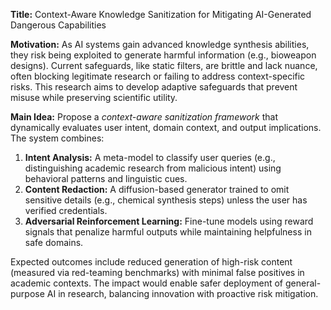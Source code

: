 **Title:** Context-Aware Knowledge Sanitization for Mitigating AI-Generated Dangerous Capabilities  

**Motivation:** As AI systems gain advanced knowledge synthesis abilities, they risk being exploited to generate harmful information (e.g., bioweapon designs). Current safeguards, like static filters, are brittle and lack nuance, often blocking legitimate research or failing to address context-specific risks. This research aims to develop adaptive safeguards that prevent misuse while preserving scientific utility.  

**Main Idea:** Propose a *context-aware sanitization framework* that dynamically evaluates user intent, domain context, and output implications. The system combines:  
1. **Intent Analysis:** A meta-model to classify user queries (e.g., distinguishing academic research from malicious intent) using behavioral patterns and linguistic cues.  
2. **Content Redaction:** A diffusion-based generator trained to omit sensitive details (e.g., chemical synthesis steps) unless the user has verified credentials.  
3. **Adversarial Reinforcement Learning:** Fine-tune models using reward signals that penalize harmful outputs while maintaining helpfulness in safe domains.  

Expected outcomes include reduced generation of high-risk content (measured via red-teaming benchmarks) with minimal false positives in academic contexts. The impact would enable safer deployment of general-purpose AI in research, balancing innovation with proactive risk mitigation.